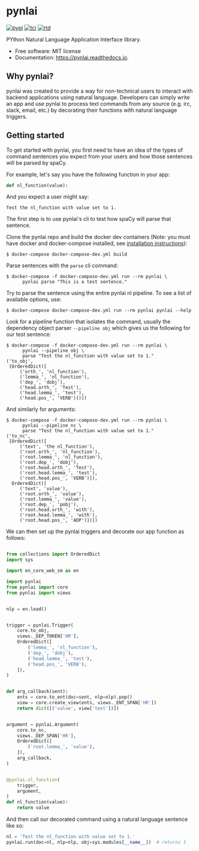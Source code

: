 # pynlai

[![pypi](https://img.shields.io/pypi/v/pynlai.svg)](
https://pypi.python.org/pypi/pynlai)
[![tci](https://img.shields.io/travis/alvarezandmarsal/pynlai.svg)](
https://travis-ci.org/alvarezandmarsal/pynlai)
[![rtd](https://readthedocs.org/projects/pynlai/badge/?version=latest)](
https://pynlai.readthedocs.io/en/latest/?badge=latest)

PYthon Natural Language Application Interface library.

* Free software: MIT license
* Documentation: https://pynlai.readthedocs.io.

## Why pynlai?

pynlai was created to provide a way for non-technical users to interact
with backend applications using natural language.  Developers can simply
write an app and use pynlai to process text commands from any source
(e.g. irc, slack, email, etc.) by decorating their functions with
natural language triggers.

## Getting started

To get started with pynlai, you first need to have an idea of the types
of command sentences you expect from your users and how those sentences
will be parsed by spaCy.

For example, let's say you have the following function in your app:

```python
def nl_function(value):
```

And you expect a user might say:

```
Test the nl_function with value set to 1.
```

The first step is to use pynlai's cli to test how spaCy will parse that
sentence.

Clone the pynlai repo and build the docker dev containers
(Note: you must have docker and docker-compose installed, see
[installation instructions](https://docs.docker.com/compose/install/)):


```shell
$ docker-compose docker-compose-dev.yml build
```

Parse sentences with the `parse` cli command:

```shell
$ docker-compose -f docker-compose-dev.yml run --rm pynlai \
      pynlai parse "This is a test sentence."
```

Try to parse the sentence using the entire pynlai nl pipeline.  To see a
list of available options, use:

```shell
$ docker-compose docker-compose-dev.yml run --rm pynlai pynlai --help
```

Look for a pipeline function that isolates the command, usually the
dependency object parser `--pipeline obj` which gives us the following
for our test sentence:

```shell
$ docker-compose -f docker-compose-dev.yml run --rm pynlai \
      pynlai --pipeline obj \
      parse "Test the nl_function with value set to 1."
('to_obj',
 [OrderedDict([
     ('orth_', 'nl_function'),
     ('lemma_', 'nl_function'),
     ('dep_', 'dobj'),
     ('head.orth_', 'Test'),
     ('head.lemma_', 'test'),
     ('head.pos_', 'VERB')])])
```

And similarly for arguments:

```shell
$ docker-compose -f docker-compose-dev.yml run --rm pynlai \
      pynlai --pipeline nc \
      parse "Test the nl_function with value set to 1."
('to_nc',
 [OrderedDict([
     ('text', 'the nl_function'),
     ('root.orth_', 'nl_function'),
     ('root.lemma_', 'nl_function'),
     ('root.dep_', 'dobj'),
     ('root.head.orth_', 'Test'),
     ('root.head.lemma_', 'test'),
     ('root.head.pos_', 'VERB')]),
  OrderedDict([
     ('text', 'value'),
     ('root.orth_', 'value'),
     ('root.lemma_', 'value'),
     ('root.dep_', 'pobj'),
     ('root.head.orth_', 'with'),
     ('root.head.lemma_', 'with'),
     ('root.head.pos_', 'ADP')])])
```

We can then set up the pynlai triggers and decorate our app function
as follows:

```python

from collections import OrderedDict
import sys

import en_core_web_sm as en

import pynlai
from pynlai import core
from pynlai import views


nlp = en.load()


trigger = pynlai.Trigger(
    core.to_obj,
    views._DEP_TOKEN['HR'],
    OrderedDict([
        ('lemma_', 'nl_function'),
        ('dep_', 'dobj'),
        ('head.lemma_', 'test'),
        ('head.pos_', 'VERB'),
    ]),
)


def arg_callback(sent):
    ents = core.to_ent(doc=sent, nlp=nlp).pop()
    view = core.create_view(ents, views._ENT_SPAN['HR'])
    return dict([('value', view['text'])])


argument = pynlai.Argument(
    core.to_nc,
    views._DEP_SPAN['HR'],
    OrderedDict([
        ('root.lemma_', 'value'),
    ]),
    arg_callback,
)


@pynlai.nl_function(
    trigger,
    argument,
)
def nl_function(value):
    return value
```

And then call our decorated command using a natural language sentence
like so:

```python
nl = 'Test the nl_function with value set to 1.'
pynlai.run(doc=nl, nlp=nlp, obj=sys.modules[__name__])  # returns 1
```
